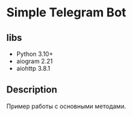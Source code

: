 # Simple Telegram Bot

## libs
- Python 3.10+
- aiogram 2.21
- aiohttp 3.8.1

## Description
Пример работы с основными методами.